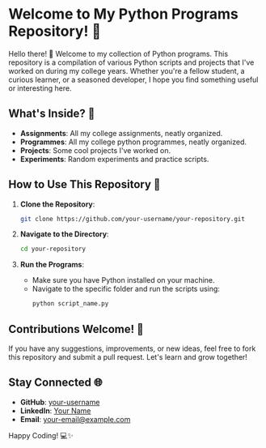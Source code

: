 # Welcome to My Python Programs Repository! 🎉

Hello there! 👋 Welcome to my collection of Python programs. This repository is a compilation of various Python scripts and projects that I've worked on during my college years. Whether you're a fellow student, a curious learner, or a seasoned developer, I hope you find something useful or interesting here.

## What's Inside? 📂

- **Assignments**: All my college assignments, neatly organized.
- **Programmes**: All my college python programmes, neatly organized.
- **Projects**: Some cool projects I've worked on.
- **Experiments**: Random experiments and practice scripts.

## How to Use This Repository 🚀

1. **Clone the Repository**:
   ```sh
   git clone https://github.com/your-username/your-repository.git
   ```

2. **Navigate to the Directory**:
   ```sh
   cd your-repository
   ```

3. **Run the Programs**:
   - Make sure you have Python installed on your machine.
   - Navigate to the specific folder and run the scripts using:
     ```sh
     python script_name.py
     ```

## Contributions Welcome! 🤝

If you have any suggestions, improvements, or new ideas, feel free to fork this repository and submit a pull request. Let's learn and grow together!

## Stay Connected 🌐

- **GitHub**: [your-username](https://github.com/your-username)
- **LinkedIn**: [Your Name](https://www.linkedin.com/in/your-profile)
- **Email**: your-email@example.com

Happy Coding! 💻✨